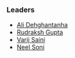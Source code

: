 ### Leaders
* [Ali Dehghantanha](mailto:)
* [Rudraksh Gupta](mailto:)
* [Varij Saini](mailto:)
* [Neel Soni](mailto:)
